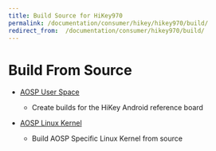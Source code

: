 ```yaml
---
title: Build Source for HiKey970
permalink: /documentation/consumer/hikey/hikey970/build/
redirect_from:  /documentation/consumer/hikey970/build/
---
```

# Build From Source

- [AOSP User Space](aosp.md)
   - Create builds for the HiKey Android reference board

- [AOSP Linux Kernel](linux-kernel.md)
   - Build AOSP Specific Linux Kernel from source
